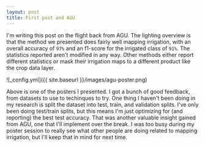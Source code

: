 ```yaml
---
layout: post
title: First post and AGU
---
```


I'm writing this post on the flight back from AGU. 
The lighting overview is that the method we presented does fairly well mapping irrigation, with an overall accuracy of ```97%``` and an f1-score for the irrigated class of ```91%```. The statistics reported aren't modified in any way. Other methods either report different statistics or mask their irrigation maps to a different product like the crop data layer. 

![_config.yml]({{ site.baseurl }}/images/agu-poster.png)

Above is one of the posters I presented. I got a bunch of good feedback,
from datasets to use to techinques to try. One thing I haven't been doing in my research is split the dataset into test, train, and validation splits. I've only been doing test/train splits, but this means I'm just optimizing for (and reporting) the best test accuracy. That was another valuable insight gained from AGU, one that I'll implement over the break. I was too busy during my poster session to really see what other people are doing related to mapping irrigation, but I'll keep that in mind for next time.
